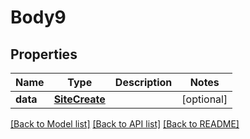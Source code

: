 # Body9

## Properties
Name | Type | Description | Notes
------------ | ------------- | ------------- | -------------
**data** | [**SiteCreate**](SiteCreate.md) |  | [optional] 

[[Back to Model list]](../README.md#documentation-for-models) [[Back to API list]](../README.md#documentation-for-api-endpoints) [[Back to README]](../README.md)

